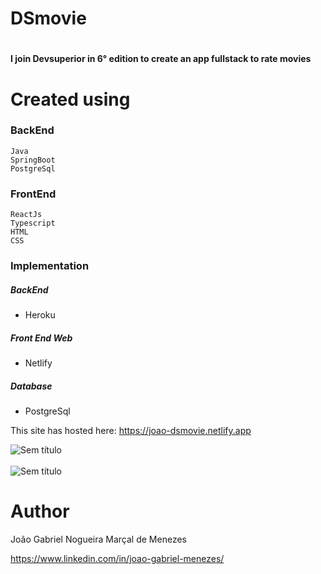 # DSmovie
# 
#### I join Devsuperior in 6° edition to create an app fullstack to rate movies

# Created using 
### BackEnd
```
Java
SpringBoot
PostgreSql
```
### FrontEnd
```
ReactJs
Typescript
HTML
CSS
```
### Implementation
##### BackEnd
- Heroku
##### Front End Web
- Netlify
##### Database
- PostgreSql

This site has hosted here: https://joao-dsmovie.netlify.app

![Sem título](https://user-images.githubusercontent.com/60220208/161688190-0452e711-3d68-4093-8ea4-5b697e65206a.png)
<br><br>
![Sem título](https://user-images.githubusercontent.com/60220208/161688431-3c9833c3-c0b0-415b-9baf-7102eba4203d.png)

# Author

João Gabriel Nogueira Marçal de Menezes

https://www.linkedin.com/in/joao-gabriel-menezes/
